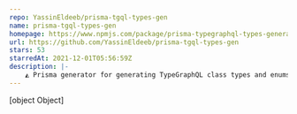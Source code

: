 ```yaml
---
repo: YassinEldeeb/prisma-tgql-types-gen
name: prisma-tgql-types-gen
homepage: https://www.npmjs.com/package/prisma-typegraphql-types-generator
url: https://github.com/YassinEldeeb/prisma-tgql-types-gen
stars: 53
starredAt: 2021-12-01T05:56:59Z
description: |-
    ◭ Prisma generator for generating TypeGraphQL class types and enums with allowing to edit the generated output without being overwritten 💪
---
```


[object Object]
